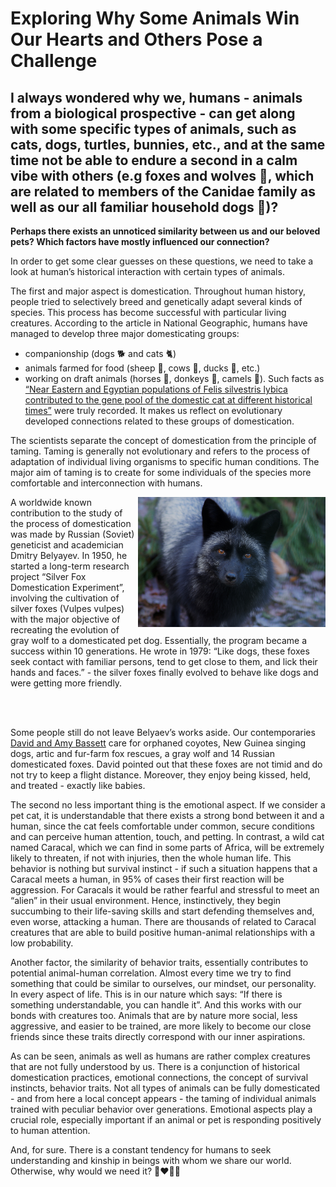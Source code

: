 # Exploring Why Some Animals Win Our Hearts and Others Pose a Challenge 

## I always wondered why we, humans - animals from a biological prospective - can get along with some specific types of animals, such as cats, dogs, turtles, bunnies, etc., and at the same time not be able to endure a second in a calm vibe with others (e.g foxes and wolves 🐺, which are related to members of the Canidae family as well as our all familiar household dogs 🐶)? 

**Perhaps there exists an unnoticed similarity between us and our beloved pets? Which factors have mostly influenced our connection?**

In order to get some clear guesses on these questions, we need to take a look at human’s historical interaction with certain types of animals. 

The first and major aspect is domestication. Throughout human history, people tried to selectively breed and genetically adapt several kinds of species. This process has become successful with particular living creatures. 
According to the article in National Geographic, humans have managed to develop three major domesticating groups: 
+ companionship (dogs 🐕 and cats 🐈)
+ animals farmed for food (sheep 🐑, cows 🐄, ducks 🦆, etc.)
+ working on draft animals (horses 🐎, donkeys 🫏, camels 🐪). Such facts as [“Near Eastern and Egyptian populations of Felis silvestris lybica contributed to the gene pool of the domestic cat at different historical times”](https://www.nature.com/articles/s41559-017-0139.epdf?sharing_token=a-9BmmTKbme_7rk_Wb7KJdRgN0jAjWel9jnR3ZoTv0P1-hlCK4xw03Oq1bTQkuMRxu0CVri32-8BYKho-FYR13zfxre5GLJcd4_0LmLN4VEXjB6NSx3DrZ2P--bES4XzdX8f6vgAk7S5GxG11GPRIW5F1R-kzl0blu7b5vt-r5ECqD2WOxdtIzAp4RtzruH8MGYQn91anq5PrjerVMabheRp2DZB4UaCVFdollXT9Hk%3D&tracking_referrer=www.nationalgeographic.com) were truly recorded. It makes us reflect on evolutionary developed connections related to these groups of domestication.


The scientists separate the concept of domestication from the principle of taming. Taming is generally not evolutionary and refers to the process of adaptation of individual living organisms to specific human conditions. The major aim of taming is to create for some individuals of the species more comfortable and interconnection with humans. 

<p float="left">
  <img src="SilverFox.jpeg" alt="Alt Text" width="300" align="right">
</p>
A worldwide known contribution to the study of the process of domestication was made by Russian (Soviet) geneticist and academician Dmitry Belyayev. In 1950, he started a long-term research project “Silver Fox Domestication Experiment”, involving the cultivation of silver foxes (Vulpes vulpes) with the major objective of recreating the evolution of gray wolf to a domesticated pet dog.
Essentially, the program became a success within 10 generations. He wrote in 1979: “Like dogs, these foxes seek contact with familiar persons, tend to get close to them, and lick their hands and faces.” - the silver foxes finally evolved to behave like dogs and were getting more friendly.

<br><br>

Some people still do not leave Belyaev’s works aside. Our contemporaries [David and Amy Bassett](https://www.kpbs.org/news/local/2023/04/28/russian-domesticated-foxes-trained-nosework-save-lives-santa-ysabel)  care for orphaned coyotes, New Guinea singing dogs, artic and fur-farm fox rescues, a gray wolf and 14 Russian domesticated foxes. David pointed out that these foxes are not timid and do not try to keep a flight distance. Moreover, they enjoy being kissed, held, and treated - exactly like babies.

The second no less important thing is the emotional aspect. If we consider a pet cat, it is understandable that there exists a strong bond between it and a human, since the cat feels comfortable under common, secure conditions and can perceive human attention, touch, and petting. In contrast, a wild cat named Caracal, which we can find in some parts of Africa, will be extremely likely to threaten, if not with injuries, then the whole human life. This behavior is nothing but survival instinct - if such a situation happens that a Caracal meets a human, in 95% of cases their first reaction will be aggression. For Caracals it would be rather fearful and stressful to meet an “alien” in their usual environment. Hence, instinctively, they begin succumbing to their life-saving skills and start defending themselves and, even worse, attacking a human. There are thousands of related to Caracal creatures that are able to build positive human-animal relationships with a low probability.

Another factor, the similarity of behavior traits, essentially contributes to potential animal-human correlation. Almost every time we try to find something that could be similar to ourselves, our mindset, our personality. In every aspect of life. This is in our nature which says: “If there is something understandable, you can handle it”. And this works with our bonds with creatures too. Animals that are by nature more social, less aggressive, and easier to be trained, are more likely to become our close friends since these traits directly correspond with our inner aspirations.

As can be seen, animals as well as humans are rather complex creatures that are not fully understood by us.  There is a conjunction of historical domestication practices, emotional connections, the concept of survival instincts, behavior traits. Not all types of animals can be fully domesticated - and from here a local concept appears - the taming of individual animals trained with peculiar behavior over generations. Emotional aspects play a crucial role, especially important if an animal or pet is responding positively to human attention. 

And, for sure. There is a constant tendency for humans to seek understanding and kinship in beings with whom we share our world. Otherwise, why would we need it?  🐶♥️💁‍♀️
